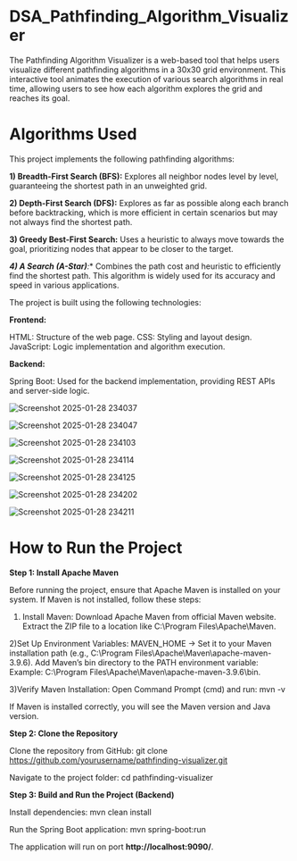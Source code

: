 # DSA_Pathfinding_Algorithm_Visualizer

The Pathfinding Algorithm Visualizer is a web-based tool that helps users visualize different pathfinding algorithms in a 30x30 grid environment. This interactive tool animates the execution of various search algorithms in real time, allowing users to see how each algorithm explores the grid and reaches its goal.


# Algorithms Used
This project implements the following pathfinding algorithms:

**1) Breadth-First Search (BFS):**
Explores all neighbor nodes level by level, guaranteeing the shortest path in an unweighted grid.

**2) Depth-First Search (DFS):**
Explores as far as possible along each branch before backtracking, which is more efficient in certain scenarios but may not always find the shortest path.

**3) Greedy Best-First Search:**
Uses a heuristic to always move towards the goal, prioritizing nodes that appear to be closer to the target.

***4) A Search (A-Star)**:**
Combines the path cost and heuristic to efficiently find the shortest path. This algorithm is widely used for its accuracy and speed in various applications.


The project is built using the following technologies:

**Frontend:**

HTML: Structure of the web page.
CSS: Styling and layout design.
JavaScript: Logic implementation and algorithm execution.

**Backend:**

Spring Boot: Used for the backend implementation, providing REST APIs and server-side logic.


![Screenshot 2025-01-28 234037](https://github.com/user-attachments/assets/361acf87-2530-4b91-935a-9e842e83c519)

![Screenshot 2025-01-28 234047](https://github.com/user-attachments/assets/364cf722-aed0-4e22-8a51-0ad937ce228e)

![Screenshot 2025-01-28 234103](https://github.com/user-attachments/assets/7f048b16-1992-44f8-afc9-58c040a85f20)

![Screenshot 2025-01-28 234114](https://github.com/user-attachments/assets/6ad9d2b9-69e0-4574-b0fc-01af05c0a063)

![Screenshot 2025-01-28 234125](https://github.com/user-attachments/assets/a7d53342-b878-44b6-a441-655b1751aee4)

![Screenshot 2025-01-28 234202](https://github.com/user-attachments/assets/6808f153-3fa5-4664-ae77-7522158ee54f)

![Screenshot 2025-01-28 234211](https://github.com/user-attachments/assets/f7be4990-846a-4a31-9a10-b4629ee21ba8)





# How to Run the Project

**Step 1: Install Apache Maven**

Before running the project, ensure that Apache Maven is installed on your system. If Maven is not installed, follow these steps:

1) Install Maven:
Download Apache Maven from official Maven website.
Extract the ZIP file to a location like C:\Program Files\Apache\Maven.

2)Set Up Environment Variables:
MAVEN_HOME → Set it to your Maven installation path (e.g., C:\Program Files\Apache\Maven\apache-maven-3.9.6).
Add Maven’s bin directory to the PATH environment variable:
Example: C:\Program Files\Apache\Maven\apache-maven-3.9.6\bin.

3)Verify Maven Installation:
Open Command Prompt (cmd) and run:
mvn -v

If Maven is installed correctly, you will see the Maven version and Java version.

**Step 2: Clone the Repository**

Clone the repository from GitHub:
git clone https://github.com/yourusername/pathfinding-visualizer.git

Navigate to the project folder:
cd pathfinding-visualizer

**Step 3: Build and Run the Project (Backend)**

Install dependencies:
mvn clean install

Run the Spring Boot application:
mvn spring-boot:run

The application will run on port **http://localhost:9090/**.
